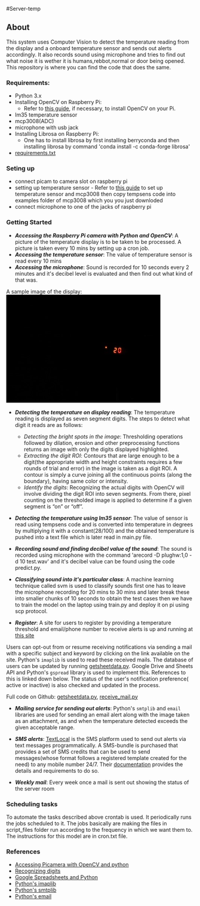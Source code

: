 #Server-temp

## About

This system uses Computer Vision to detect the temperature reading from the display and a onboard temperature sensor and sends out alerts accordingly. It also records sound using microphone and tries to find out what noise it is wether it is humans,rebbot,normal or door being opened. This repository is where you can find the code that does the same.

### Requirements:
* Python 3.x
* Installing OpenCV on Raspberry Pi:
    - Refer to [this guide](https://www.pyimagesearch.com/2018/09/26/install-opencv-4-on-your-raspberry-pi), if necessary, to install OpenCV on your Pi.
* lm35 temperature sensor
* mcp3008(ADC)
* microphone with usb jack
* Installing Librosa on Raspberry Pi:
     - One has to install librosa by first installing berryconda and then installing librosa by command 'conda install -c conda-forge librosa'
* [requirements.txt]()
### Seting up
* connect picam to camera slot on raspberry pi
* setting up temperature sensor 
      - Refer to [this guide](https://learn.adafruit.com/raspberry-pi-analog-to-digital-converters/mcp3008) to set up temperature sensor and mcp3008 then copy tempsens code into examples folder of mcp3008 which you you just downloded
* connect microphone to one of the jacks of raspberry pi

### Getting Started
    
* __*Accessing the Raspberry Pi camera with Python and OpenCV*__:
	A picture of the temperature display is to be taken to be processed. A picture is taken every 10 mins by setting up a cron job.
* __*Accessing the temperature sensor*__:
        The value of temperature sensor is read every 10 mins
* __*Accessing the microphone*__:
        Sound is recorded for 10 seconds every 2 minutes and it's decibel level is evaluated and then find out what kind of that was.   

A sample image of the display: 
![Temp display](/images/image.jpg)

* __*Detecting the temperature on display reading*__:
	The temperature reading is displayed as seven segment digits. The steps to detect what digit it reads are as follows:
	- *Detecting the bright spots in the image*: Thresholding operations followed by dilation, erosion and other preprocessing functions returns an image with only the digits displayed highlighted.
	- *Extracting the digit ROI*: Contours that are large enough to be a digit(the appropriate width and height constraints requires a few rounds of trial and error) in the image is taken as a digit ROI. A contour is simply a curve joining all the continuous points (along the boundary), having same color or intensity.
	- *Identify the digits*: Recognizing the actual digits with OpenCV will involve dividing the digit ROI into seven segments. From there, pixel counting on the thresholded image is applied to determine if a given segment is “on” or “off”.

* __*Detecting the temperature using lm35 sensor*__:
        The value of sensor is read using tempsens code and is converted into temperature in degrees by multiplying it with a constant(28/100) and the obtained temperature is pushed into a text file which is later read in main.py file.
 
* __*Recording sound and finding decibel value of the sound*__:
	The sound is recorded using microphone with the command 'arecord -D plughw:1,0 -d 10 test.wav' and it's decibel value can be found using the code predict.py.

* __*Classifying sound into it's particular class*__:
	A machine learning technique called svm is used to classify sounds first one has to leave the microphone recording for 20 mins to 30 mins and later break these into smaller chunks of 10 seconds to obtain the test cases then we have to train the model on the laptop using train.py and deploy it on pi using scp protocol.
  
* __*Register*__:
	A site for users to register by providing a temperature threshold and email/phone number to receive alerts is up and running at [this site](https://roomserver.github.io/server/)
    
Users can opt-out from or resume receiving notifications via sending a mail with a specific subject and keyword by clicking on the link available on the site. Python's `imaplib` is used to read these received mails.
The database of users can be updated by running [getsheetdata.py](https://github.com/shwetha1607/Server-temp/blob/Version-1.1/getsheetdata.py). Google Drive and Sheets API and Python's `gspread` library is used to implement this. References to this is linked down below. The status of the user's notification preference( active or inactive) is also checked and updated in the process.

Full code on Github: [getsheetdata.py](https://github.com/shwetha1607/Server-temp/blob/Version-1.1/getsheetdata.py), [receive_mail.py](https://github.com/shwetha1607/Server-temp/blob/Version-1.1/receive_mail.py)

* __*Mailing service for sending out alerts*__: 
	Python's `smtplib` and `email` libraries are used for sending an email alert along with the image taken as an attachment, as and when the temperature detected exceeds the given acceptable range.

* __*SMS alerts*__:
	[TextLocal](https://www.textlocal.in/) is the SMS platform used to send out alerts via text messages programmatically. A SMS-bundle is purchased that provides a set of SMS credits that can be used to send messages(whose format follows a registered template created for the need) to any mobile number 24/7. Their [documentation](https://api.textlocal.in/docs/) provides the details and requirements to do so.
	
* __*Weekly mail*__:
	Every week once a mail is sent out showing the status of the server room 

### Scheduling tasks

To automate the tasks described above crontab is used. It periodically runs the jobs scheduled to it. The jobs basically are making the files in script_files folder run according to the frequency in which we want them to. The instructions for this model are in cron.txt file.



### References

* [Accessing Picamera with OpenCV and python](https://www.pyimagesearch.com/2015/03/30/accessing-the-raspberry-pi-camera-with-opencv-and-python/)
* [Recognizing digits](https://www.pyimagesearch.com/2017/02/13/recognizing-digits-with-opencv-and-python/)
* [Google Spreadsheets and Python](https://www.twilio.com/blog/2017/02/an-easy-way-to-read-and-write-to-a-google-spreadsheet-in-python.html)
* [Python's imaplib](https://docs.python.org/3/library/imaplib.html)
* [Python's smtplib](https://docs.python.org/3/library/smtplib.html)
* [Python's email](https://docs.python.org/3/library/email.examples.html)
